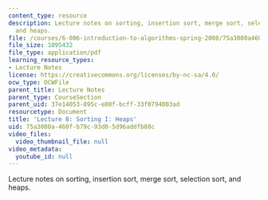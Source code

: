 ```yaml
---
content_type: resource
description: Lecture notes on sorting, insertion sort, merge sort, selection sort,
  and heaps.
file: /courses/6-006-introduction-to-algorithms-spring-2008/75a3080a460fb79c93d05d96addfb88c_lec8.pdf
file_size: 1095432
file_type: application/pdf
learning_resource_types:
- Lecture Notes
license: https://creativecommons.org/licenses/by-nc-sa/4.0/
ocw_type: OCWFile
parent_title: Lecture Notes
parent_type: CourseSection
parent_uid: 37e14053-895c-e08f-bcff-33f0794003ad
resourcetype: Document
title: 'Lecture 8: Sorting I: Heaps'
uid: 75a3080a-460f-b79c-93d0-5d96addfb88c
video_files:
  video_thumbnail_file: null
video_metadata:
  youtube_id: null
---
```

Lecture notes on sorting, insertion sort, merge sort, selection sort, and heaps.